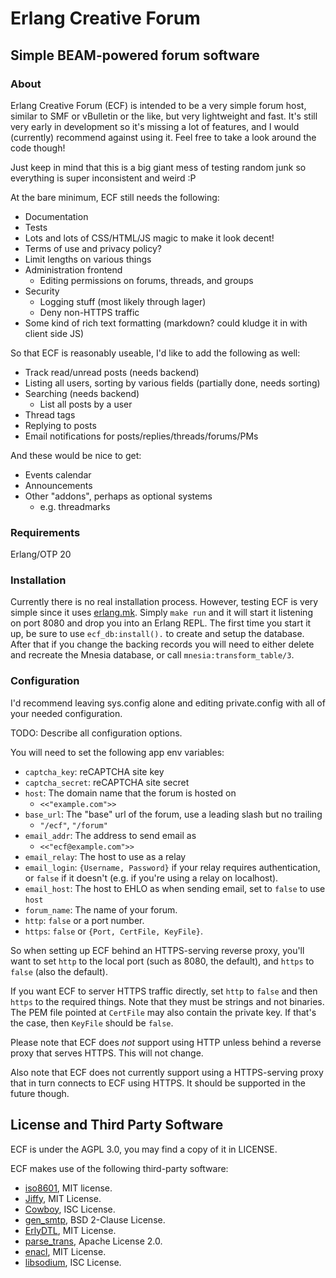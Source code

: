 # Erlang Creative Forum
## Simple BEAM-powered forum software

### About

Erlang Creative Forum (ECF) is intended to be a very simple forum host, similar
to SMF or vBulletin or the like, but very lightweight and fast. It's still very
early in development so it's missing a lot of features, and I would (currently)
recommend against using it. Feel free to take a look around the code though!

Just keep in mind that this is a big giant mess of testing random junk so
everything is super inconsistent and weird :P

At the bare minimum, ECF still needs the following:
* Documentation
* Tests
* Lots and lots of CSS/HTML/JS magic to make it look decent!
* Terms of use and privacy policy?
* Limit lengths on various things
* Administration frontend
    * Editing permissions on forums, threads, and groups
* Security
    * Logging stuff (most likely through lager)
    * Deny non-HTTPS traffic
* Some kind of rich text formatting (markdown? could kludge it in with client
side JS)

So that ECF is reasonably useable, I'd like to add the following as well:
* Track read/unread posts (needs backend)
* Listing all users, sorting by various fields (partially done, needs sorting)
* Searching (needs backend)
    * List all posts by a user
* Thread tags
* Replying to posts
* Email notifications for posts/replies/threads/forums/PMs

And these would be nice to get:
* Events calendar
* Announcements
* Other "addons", perhaps as optional systems
    * e.g. threadmarks

### Requirements
Erlang/OTP 20


### Installation
Currently there is no real installation process. However, testing ECF is very
simple since it uses [erlang.mk](https://erlang.mk). Simply `make run` and it
will start it listening on port 8080 and drop you into an Erlang REPL. The first
time you start it up, be sure to use `ecf_db:install().` to create and setup the
database. After that if you change the backing records you will need to either
delete and recreate the Mnesia database, or call `mnesia:transform_table/3`.

### Configuration
I'd recommend leaving sys.config alone and editing private.config with all of
your needed configuration.

TODO: Describe all configuration options.

You will need to set the following app env variables:
* `captcha_key`: reCAPTCHA site key
* `captcha_secret`: reCAPTCHA site secret
* `host`: The domain name that the forum is hosted on
    * `<<"example.com">>`
* `base_url`: The "base" url of the forum, use a leading slash but no trailing
    * `"/ecf"`, `"/forum"`
* `email_addr`: The address to send email as
    * `<<"ecf@example.com">>`
* `email_relay`: The host to use as a relay
* `email_login`: `{Username, Password}` if your relay requires authentication,
or `false` if it doesn't (e.g. if you're using a relay on localhost).
* `email_host`: The host to EHLO as when sending email, set to `false` to use
`host`
* `forum_name`: The name of your forum.
* `http`: `false` or a port number.
* `https`: `false` or `{Port, CertFile, KeyFile}`.

So when setting up ECF behind an HTTPS-serving reverse proxy, you'll want to set
`http` to the local port (such as 8080, the default), and `https` to `false`
(also the default).

If you want ECF to server HTTPS traffic directly, set `http` to `false` and then
`https` to the required things. Note that they must be strings and not binaries.
The PEM file pointed at `CertFile` may also contain the private key. If that's
the case, then `KeyFile` should be `false`.

Please note that ECF does *not* support using HTTP unless behind a reverse proxy
that serves HTTPS. This will not change.

Also note that ECF does not currently support using a HTTPS-serving proxy that
in turn connects to ECF using HTTPS. It should be supported in the future
though.

## License and Third Party Software
ECF is under the AGPL 3.0, you may find a copy of it in LICENSE.

ECF makes use of the following third-party software:

* [iso8601](https://github.com/erlsci/iso8601), MIT license.
* [Jiffy](https://github.com/davisp/jiffy), MIT License.
* [Cowboy](https://github.com/ninenines/cowboy), ISC License.
* [gen\_smtp](https://github.com/Vagabond/gen_smtp), BSD 2-Clause License.
* [ErlyDTL](https://github.com/erlydtl/erlydtl), MIT License.
* [parse\_trans](https://github.com/uwiger/parse_trans), Apache License 2.0.
* [enacl](https://github.com/jlouis/enacl), MIT License.
* [libsodium](https://github.com/jedisct1/libsodium), ISC License.

